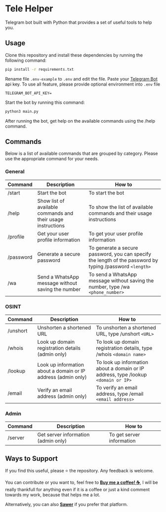 # Tele Helper

Telegram bot built with Python that provides a set of useful tools to help you.

## Usage

Clone this repository and install these dependencies by running the following command:

```sh
pip install -r requirements.txt
```

Rename file `.env-example` to `.env` and edit the file. Paste your [Telegram Bot](https://web.telegram.com) api key. To use all feature, please provide optional environment into `.env` file

```text
TELEGRAM_BOT_API_KEY=
```

Start the bot by running this command:

```sh
python3 main.py
```

After running the bot, get help on the available commands using the /help command.

## Commands

Below is a list of available commands that are grouped by category. Please use the appropriate command for your needs.

### General

| Command | Description | How to |
| --- | --- | --- |
| /start | Start the bot | To start the bot |
| /help | Show list of available commands and their usage instructions | To show the list of available commands and their usage instructions |
| /profile | Get your user profile information | To get your user profile information |
| /password | Generate a secure password | To generate a secure password, you can specify the length of the password by typing /password `<length>` |
| /wa | Send a WhatsApp message without saving the number | To send a WhatsApp message without saving the number, type /wa `<phone_number>` |

### OSINT

| Command | Description | How to |
| --- | --- | --- |
| /unshort | Unshorten a shortened URL | To unshorten a shortened URL, type /unshort `<URL>` |
| /whois | Look up domain registration details (admin only) | To look up domain registration details, type /whois `<domain name>` |
| /lookup | Look up information about a domain or IP address (admin only) | To look up information about a domain or IP address, type /lookup `<domain or IP>` |
| /email | Verify an email address (admin only) | To verify an email address, type /email `<email address>` |

### Admin

| Command | Description | How to |
| --- | --- | --- |
| /server | Get server information (admin only) | To get server information |

## Ways to Support

If you find this useful, please ⭐ the repository. Any feedback is welcome.

You can contribute or you want to, feel free to [**Buy me a coffee! :coffee:**](https://www.buymeacoffee.com/thesuhu), I will be really thankfull for anything even if it is a coffee or just a kind comment towards my work, because that helps me a lot.

Alternatively, you can also [**Sawer**](https://saweria.co/thesuhu) if you prefer that platform.
